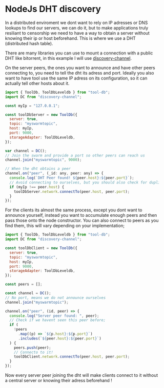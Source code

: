 # NodeJs DHT discovery

In a distributed enviroment we dont want to rely on IP adresses or DNS lookups to find our servers, we can do it, but to make applications truly resiliant to censorship we need to have a way to obtain a server without knowing their ip or host beforehand. This is where we use a DHT (distributed hash table).

There are many libraries you can use to mount a connection with a public DHT like bitorrent, in this example I will use [discovery-channel](https://www.npmjs.com/package/discovery-channel).

On the server peers, the ones you want to announce and have other peers connecting to, you need to tell the dht its adress and port.
Ideally you also want to have tool use the same IP adress on its configuration, so it can actually tell other hosts about it.

```js
import { ToolDb, ToolDbLeveldb } from "tool-db";
import DC from "discovery-channel";

const myIp = "127.0.0.1";

const toolDbServer = new ToolDb({
  server: true,
  topic: "myswarmtopic",
  host: myIp,
  port: 9000,
  storageAdapter: ToolDbLeveldb,
});

var channel = DC();
// Join the swarm and provide a port so other peers can reach us
channel.join("myswarmtopic", 9000);

// When the dht obtains a peer
channel.on("peer", (_id: any, peer: any) => {
  console.log(`DHT Peer found! ${peer.host}:${peer.port}`);
  // Avoid connecting to ourselves, but you should also check for duplicates.
  if (myIp !== peer.host) {
    toolDbServer.network.connectTo(peer.host, peer.port);
  }
});
```

For the clients its almost the same process, except you dont want to announce yourself, instead you want to accumulate enough peers and then pass those onto the node constructor. You can also connect to peers as you find them, this will vary depending on your implementation;

```js
import { ToolDb, ToolDbLeveldb } from "tool-db";
import DC from "discovery-channel";

const toolDbClient = new ToolDb({
  server: true,
  topic: "myswarmtopic",
  host: myIp,
  port: 9000,
  storageAdapter: ToolDbLeveldb,
});

const peers = [];

const channel = DC();
// No port, means we do not announce ourselves
channel.join("myswarmtopic");

channel.on("peer", (id, peer) => {
  console.log("Server peer found: ", peer);
  // Check if we havent seen this peer before;
  if (
    !peers
      .map((p) => `${p.host}:${p.port}`)
      .includes(`${peer.host}:${peer.port}`)
  ) {
    peers.push(peer);
    // Connecto to it!
    toolDbClient.network.connectTo(peer.host, peer.port);
  }
});
```

Now every server peer joining the dht will make clients connect to it without a central server or knowing their adress beforehand !